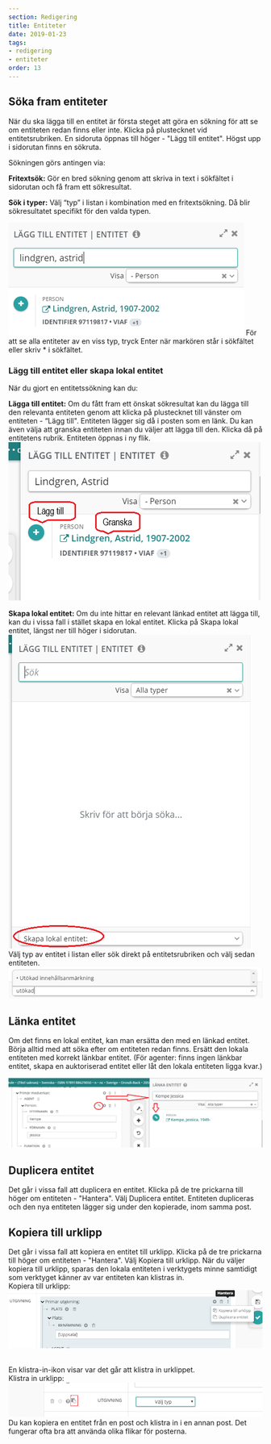 ```yaml
---
section: Redigering
title: Entiteter
date: 2019-01-23
tags:
- redigering
- entiteter
order: 13
---
```


## Söka fram entiteter
När du ska lägga till en entitet är första steget att göra en sökning för att se om entiteten redan finns eller inte. Klicka på plustecknet vid entitetsrubriken. En sidoruta öppnas till höger - "Lägg till entitet". Högst upp i sidorutan finns en sökruta. 

Sökningen görs antingen via:

**Fritextsök:**  Gör en bred sökning genom att skriva in text i sökfältet i sidorutan och få fram ett sökresultat.

**Sök i typer:** Välj “typ” i listan i kombination med en fritextsökning. Då blir sökresultatet specifikt för den valda typen.  

![Sök entitet](sokentitet.png)
För att se alla entiteter av en viss typ, tryck Enter när markören står i sökfältet eller skriv * i sökfältet.  



### Lägg till entitet eller skapa lokal entitet
När du gjort en entitetssökning kan du: 

**Lägga till entitet:**
Om du fått fram ett önskat sökresultat kan du lägga till den relevanta entiteten genom att klicka på plustecknet till vänster om entiteten - “Lägg till". Entiteten lägger sig då i posten som en länk. Du kan även välja att granska entiteten innan du väljer att lägga till den. Klicka då på entitetens rubrik. Entiteten öppnas i ny flik.  
![Lägg till entitet](laggtillentitet.png)  

**Skapa lokal entitet:**
Om du inte hittar en relevant länkad entitet att lägga till, kan du i vissa fall i stället skapa en lokal entitet. Klicka på Skapa lokal entitet, längst ner till höger i sidorutan.
![Lokal entitet steg 1](lokalentitet1.png)
<br>
Välj typ av entitet i listan eller sök direkt på entitetsrubriken och välj sedan entiteten.
![Lokal entitet steg 2](lokalentitet2.png)

## Länka entitet
Om det finns en lokal entitet, kan man ersätta den med en länkad entitet. Börja alltid med att söka efter om entiteten redan finns. Ersätt den lokala entiteten med korrekt länkbar entitet. (För agenter: finns ingen länkbar entitet, skapa en auktoriserad entitet eller låt den lokala entiteten ligga kvar.) 

![Lokal entitet steg 3](lokalentitet3.png)


## Duplicera entitet
Det går i vissa fall att duplicera en entitet. Klicka på de tre prickarna till höger om entiteten - "Hantera". Välj Duplicera entitet. Entiteten dupliceras och den nya entiteten lägger sig under den kopierade, inom samma post.

## Kopiera till urklipp
Det går i vissa fall att kopiera en entitet till urklipp. Klicka på de tre prickarna till höger om entiteten - "Hantera". Välj Kopiera till urklipp. När du väljer kopiera till urklipp, sparas den lokala entiteten i verktygets minne samtidigt som verktyget känner av var entiteten kan klistras in.  
Kopiera till urklipp:  
![Kopiera till urklipp](kopieraurklipp.png)
<br><br>

 En klistra-in-ikon visar var det går att klistra in urklippet.  
Klistra in urklipp:  
![Klistra in urklipp](klistraurklipp.png)
<br>
Du kan kopiera en entitet från en post och klistra in i en annan post. Det fungerar ofta bra att använda olika flikar för posterna.  
